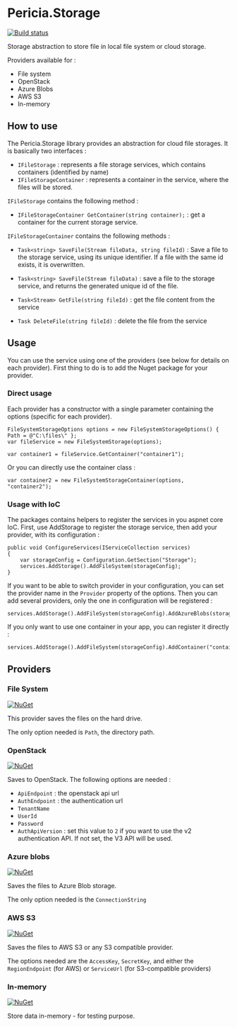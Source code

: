 # Pericia.Storage

[![Build status](https://dev.azure.com/glacasa/GithubBuilds/_apis/build/status/Pericia.Storage-CI)](https://dev.azure.com/glacasa/GithubBuilds/_build/latest?definitionId=64)

Storage abstraction to store file in local file system or cloud storage. 

Providers available for :

- File system
- OpenStack
- Azure Blobs
- AWS S3
- In-memory

## How to use

The Pericia.Storage library provides an abstraction for cloud file storages. It is basically two interfaces :

- `IFileStorage` : represents a file storage services, which contains containers (identified by name)
- `IFileStorageContainer` : represents a container in the service, where the files will be stored.

`IFileStorage` contains the following method :

- `IFileStorageContainer GetContainer(string container);` : get a container for the current storage service.

`IFileStorageContainer` contains the following methods :

- `Task<string> SaveFile(Stream fileData, string fileId)` : Save a file to the storage service, using its unique identifier. If a file with the same id exists, it is overwritten.

- `Task<string> SaveFile(Stream fileData)` : save a file to the storage service, and returns the generated unique id of the file. 

- `Task<Stream> GetFile(string fileId)` : get the file content from the service

- `Task DeleteFile(string fileId)` : delete the file from the service

## Usage

You can use the service using one of the providers (see below for details on each provider). First thing to do is to add the Nuget package for your provider.

### Direct usage

Each provider has a constructor with a single parameter containing the options (specific for each provider). 

	FileSystemStorageOptions options = new FileSystemStorageOptions() { Path = @"C:\files\" };
	var fileService = new FileSystemStorage(options);

	var container1 = fileService.GetContainer("container1");

Or you can directly use the container class :

	var container2 = new FileSystemStorageContainer(options, "container2");

### Usage with IoC

The packages contains helpers to register the services in you aspnet core IoC.
First, use AddStorage to register the storage service, then add your provider, with its configuration :

	public void ConfigureServices(IServiceCollection services)
	{
		var storageConfig = Configuration.GetSection("Storage");
		services.AddStorage().AddFileSystem(storageConfig);
	}

If you want to be able to switch provider in your configuration, you can set the provider name in the `Provider` property of the options. Then you can add several providers, only the one in configuration will be registered :

	services.AddStorage().AddFileSystem(storageConfig).AddAzureBlobs(storageConfig).AddOpenStack(storageConfig);

If you only want to use one container in your app, you can register it directly :

	services.AddStorage().AddFileSystem(storageConfig).AddContainer("container1");

## Providers

### File System

[![NuGet](https://img.shields.io/nuget/v/Pericia.Storage.FileSystem.svg)](https://www.nuget.org/packages/Pericia.Storage.FileSystem/)

This provider saves the files on the hard drive.

The only option needed is `Path`, the directory path.

### OpenStack

[![NuGet](https://img.shields.io/nuget/v/Pericia.Storage.OpenStack.svg)](https://www.nuget.org/packages/Pericia.Storage.OpenStack/)

Saves to OpenStack. The following options are needed :

- `ApiEndpoint` : the openstack api url
- `AuthEndpoint` : the authentication url
- `TenantName`
- `UserId`
- `Password`
- `AuthApiVersion` : set this value to `2` if you want to use the v2 authentication API. If not set, the V3 API will be used.

### Azure blobs

[![NuGet](https://img.shields.io/nuget/v/Pericia.Storage.AzureBlobs.svg)](https://www.nuget.org/packages/Pericia.Storage.AzureBlobs/)

Saves the files to Azure Blob storage.

The only option needed is the `ConnectionString`

### AWS S3

[![NuGet](https://img.shields.io/nuget/v/Pericia.Storage.S3.svg)](https://www.nuget.org/packages/Pericia.Storage.S3/)

Saves the files to AWS S3 or any S3 compatible provider.

The options needed are the `AccessKey`, `SecretKey`, and either the `RegionEndpoint` (for AWS) or `ServiceUrl` (for S3-compatible providers)

### In-memory

[![NuGet](https://img.shields.io/nuget/v/Pericia.Storage.InMemory.svg)](https://www.nuget.org/packages/Pericia.Storage.InMemory/)

Store data in-memory - for testing purpose.
